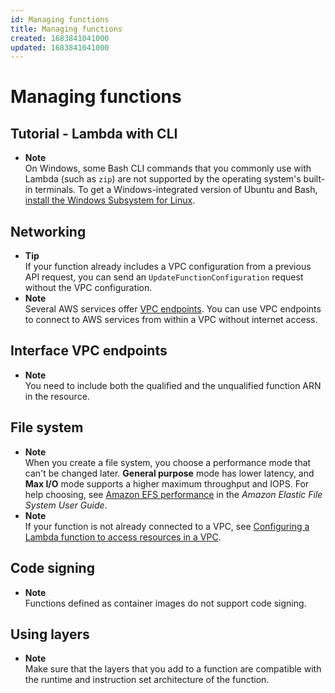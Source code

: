 ```yaml
---
id: Managing functions
title: Managing functions
created: 1683841041000
updated: 1683841041000
---
```

# Managing functions
## Tutorial - Lambda with CLI

- **Note**  
On Windows, some Bash CLI commands that you commonly use with Lambda \(such as `zip`\) are not supported by the operating system's built\-in terminals\. To get a Windows\-integrated version of Ubuntu and Bash, [install the Windows Subsystem for Linux](https://docs.microsoft.com/en-us/windows/wsl/install-win10)\.


## Networking

- **Tip**  
If your function already includes a VPC configuration from a previous API request, you can send an `UpdateFunctionConfiguration` request without the VPC configuration\.
- **Note**  
Several AWS services offer [VPC endpoints](https://docs.aws.amazon.com/vpc/latest/userguide/vpc-endpoints.html)\. You can use VPC endpoints to connect to AWS services from within a VPC without internet access\.


## Interface VPC endpoints

- **Note**  
You need to include both the qualified and the unqualified function ARN in the resource\.


## File system

- **Note**  
When you create a file system, you choose a performance mode that can't be changed later\. **General purpose** mode has lower latency, and **Max I/O** mode supports a higher maximum throughput and IOPS\. For help choosing, see [Amazon EFS performance](https://docs.aws.amazon.com/efs/latest/ug/performance.html) in the *Amazon Elastic File System User Guide*\.
- **Note**  
If your function is not already connected to a VPC, see [Configuring a Lambda function to access resources in a VPC](configuration-vpc.md)\.


## Code signing

- **Note**  
Functions defined as container images do not support code signing\.


## Using layers

- **Note**  
Make sure that the layers that you add to a function are compatible with the runtime and instruction set architecture of the function\.

